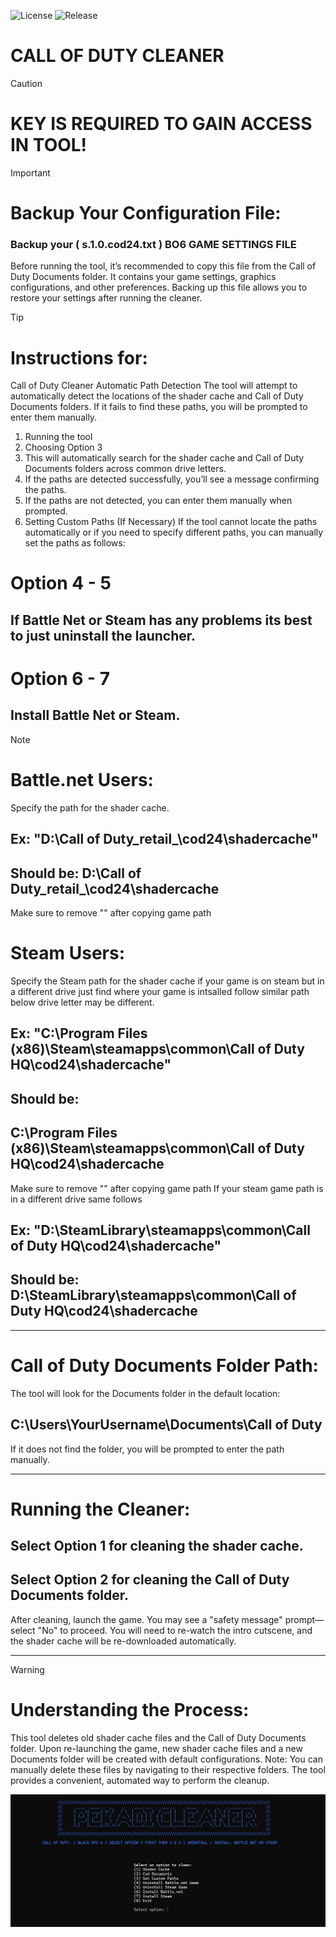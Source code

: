 ![License](https://img.shields.io/badge/License-MIT-blue) ![Release](https://img.shields.io/badge/Release-2.1-brightgreen)
# CALL OF DUTY CLEANER

> [!CAUTION]
> # KEY IS REQUIRED TO GAIN ACCESS IN TOOL!

> [!IMPORTANT]
> # Backup Your Configuration File:
> ### Backup your ( s.1.0.cod24.txt ) BO6 GAME SETTINGS FILE
> Before running the tool, it’s recommended to copy this file from the Call of Duty Documents folder. It contains your game settings, graphics configurations, and other preferences.
> Backing up this file allows you to restore your settings after running the cleaner.

> [!TIP]
> # Instructions for:
> Call of Duty Cleaner Automatic Path Detection
> The tool will attempt to automatically detect the locations of the shader cache
> and Call of Duty Documents folders. If it fails to find these paths, you will be prompted to enter them manually.
> 1. Running the tool
> 2. Choosing Option 3
> 3. This will automatically search for the shader cache and Call of Duty Documents folders across common drive letters.
> 4. If the paths are detected successfully, you’ll see a message confirming the paths.
> 5. If the paths are not detected, you can enter them manually when prompted.
> 6. Setting Custom Paths (If Necessary)
> If the tool cannot locate the paths automatically or if you need to specify different paths, you can manually set the paths as follows:
> # Option 4 - 5
> ## If Battle Net or Steam has any problems its best to just uninstall the launcher.
> # Option 6 - 7
> ## Install Battle Net or Steam.

> [!NOTE]
> # Battle.net Users:
> Specify the path for the shader cache.
> ## Ex: "D:\Call of Duty\_retail_\cod24\shadercache"
> ## Should be: D:\Call of Duty\_retail_\cod24\shadercache
> Make sure to remove ""
> after copying game path
> # Steam Users:
> Specify the Steam path for the shader cache
> if your game is on steam but in a different drive just find where your game is intsalled follow similar path below drive letter may be different.
> ## Ex: "C:\Program Files (x86)\Steam\steamapps\common\Call of Duty HQ\cod24\shadercache"
> ## Should be:
> ## C:\Program Files (x86)\Steam\steamapps\common\Call of Duty HQ\cod24\shadercache
> Make sure to remove ""
> after copying game path
> If your steam game path is in a different drive same follows
> ## Ex: "D:\SteamLibrary\steamapps\common\Call of Duty HQ\cod24\shadercache"
> ## Should be: D:\SteamLibrary\steamapps\common\Call of Duty HQ\cod24\shadercache

----------------------------------------

# Call of Duty Documents Folder Path:
The tool will look for the Documents folder in the default location:

## C:\Users\YourUsername\Documents\Call of Duty 

If it does not find the folder, you will be prompted to enter the path manually.

----------------------------------------

# Running the Cleaner:
## Select Option 1 for cleaning the shader cache.
## Select Option 2 for cleaning the Call of Duty Documents folder.
After cleaning, launch the game. You may see a "safety message" prompt—select "No" to proceed.
You will need to re-watch the intro cutscene, and the shader cache will be re-downloaded automatically.

----------------------------------------

> [!WARNING]
> # Understanding the Process:
> This tool deletes old shader cache files and the Call of Duty Documents folder.
> Upon re-launching the game, new shader cache files and a new Documents folder will be created with default configurations.
> Note: You can manually delete these files by navigating to their respective folders. The tool provides a convenient, automated way to perform the cleanup.

![Thumbnail Image](Thumbnail.png)


